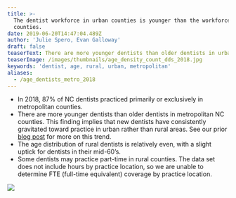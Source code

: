 ```yaml
---
title: >-
  The dentist workforce in urban counties is younger than the workforce in rural
  counties.
date: 2019-06-20T14:47:04.489Z
author: 'Julie Spero, Evan Galloway'
draft: false
teaserText: There are more younger dentists than older dentists in urban NC counties.
teaserImage: /images/thumbnails/age_density_count_dds_2018.jpg
keywords: 'dentist, age, rural, urban, metropolitan'
aliases:
  - /age_dentists_metro_2018
---
```



* In 2018, 87% of NC dentists practiced primarily or exclusively in metropolitan counties. 
* There are more younger dentists than older dentists in metropolitan NC counties.  This finding implies that new dentists have consistently gravitated toward practice in urban rather than rural areas.  See our prior [blog post](https://nchealthworkforce.unc.edu/dentistchangemap13_17/) for more on this trend.
* The age distribution of rural dentists is relatively even, with a slight uptick for dentists in their mid-60’s.  
* Some dentists may practice part-time in rural counties.  The data set does not include hours by practice location, so we are unable to determine FTE (full-time equivalent) coverage by practice location.  

![](/images/posts/age_density_count_dds_2018.png)

